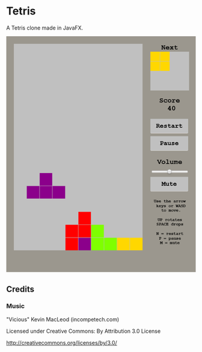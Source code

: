 # Tetris
A Tetris clone made in JavaFX.

![alt text](./src/main/resources/tetris_screenshot.png "Tetris gameplay screenshot")

## Credits
### Music
"Vicious" Kevin MacLeod (incompetech.com)

Licensed under Creative Commons: By Attribution 3.0 License

http://creativecommons.org/licenses/by/3.0/
